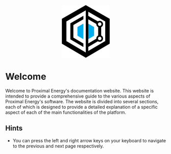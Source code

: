 <p align="center">
  <img src="../assets/logo_dark.png" alt="Proximal Energy Logo" width="150">
</p>

# Welcome

Welcome to Proximal Energy's documentation website. This website is intended to provide a comprehensive guide to the various aspects of Proximal Energy's software. The website is divided into several sections, each of which is designed to provide a detailed explanation of a specific aspect of each of the main functionalities of the platform.

## Hints

- You can press the left and right arrow keys on your keyboard to navigate to the previous and next page respectively.
